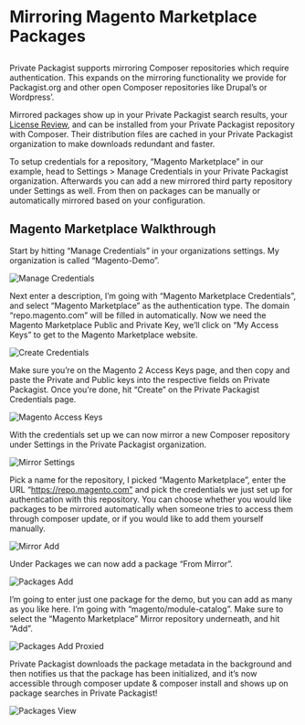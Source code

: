 # Mirroring Magento Marketplace Packages
## 

Private Packagist supports mirroring Composer repositories which require authentication. This expands on the mirroring functionality we provide for Packagist.org and other open Composer repositories like Drupal’s or Wordpress’.

Mirrored packages show up in your Private Packagist search results, your [License Review](../features/license-review.d), and can be installed from your Private Packagist repository with Composer. Their distribution files are cached in your Private Packagist organization to make downloads redundant and faster.

To setup credentials for a repository, “Magento Marketplace” in our example, head to Settings &gt; Manage Credentials in your Private Packagist organization. Afterwards you can add a new mirrored third party repository under Settings as well. From then on packages can be manually or automatically mirrored based on your configuration.

## Magento Marketplace Walkthrough
Start by hitting “Manage Credentials” in your organizations settings. My organization is called “Magento-Demo”.

![Manage Credentials](/Resources/public/img/docs/features/magento/Magento-Credentials-20200723.png)

Next enter a description, I’m going with “Magento Marketplace Credentials”, and select “Magento Marketplace” as the authentication type. The domain “repo.magento.com” will be filled in automatically. Now we need the Magento Marketplace Public and Private Key, we’ll click on “My Access Keys” to get to the Magento Marketplace website.

![Create Credentials](/Resources/public/img/docs/features/magento/Magento-Credentials-Edit-20200723.png)

Make sure you’re on the Magento 2 Access Keys page, and then copy and paste the Private and Public keys into the respective fields on Private Packagist. Once you’re done, hit “Create” on the Private Packagist Credentials page.

![Magento Access Keys](/Resources/public/img/docs/features/magento/Magento-Access-Keys.png)

With the credentials set up we can now mirror a new Composer repository under Settings in the Private Packagist organization.

![Mirror Settings](/Resources/public/img/docs/features/magento/Magento-Settings-Mirror-20200723.png)

Pick a name for the repository, I picked “Magento Marketplace”, enter the URL “https://repo.magento.com” and pick the credentials we just set up for authentication with this repository. You can choose whether you would like packages to be mirrored automatically when someone tries to access them through composer update, or if you would like to add them yourself manually.

![Mirror Add](/Resources/public/img/docs/features/magento/Magento-Mirror-Add-20200723.png)

Under Packages we can now add a package “From Mirror”.

![Packages Add](/Resources/public/img/docs/features/magento/Magento-Packages-Add-2020723.png)

I’m going to enter just one package for the demo, but you can add as many as you like here. I’m going with “magento/module-catalog”. Make sure to select the “Magento Marketplace” Mirror repository underneath, and hit “Add”.

![Packages Add Proxied](/Resources/public/img/docs/features/magento/Magento-Packages-Add-2020723.png)

Private Packagist downloads the package metadata in the background and then notifies us that the package has been initialized, and it’s now accessible through composer update & composer install and shows up on package searches in Private Packagist!

![Packages View](/Resources/public/img/docs/features/magento/Magento-Packages-View-20200723.png)

